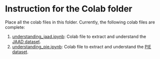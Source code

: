 # Instruction for the Colab folder

Place all the colab files in this folder. Currently, the following colab files are complete:

1. [understanding\_jaad.ipynb](https://github.com/sourabbapusridhar/master-thesis/blob/development/colab/understanding_jaad.ipynb): Colab file to extract and understand the [JAAD dataset](http://data.nvision2.eecs.yorku.ca/JAAD_dataset/). 
2. [understanding\_pie.ipynb](https://github.com/sourabbapusridhar/master-thesis/blob/development/colab/understanding_pie.ipynb): Colab file to extract and understand the [PIE dataset](https://data.nvision2.eecs.yorku.ca/PIE_dataset/). 
